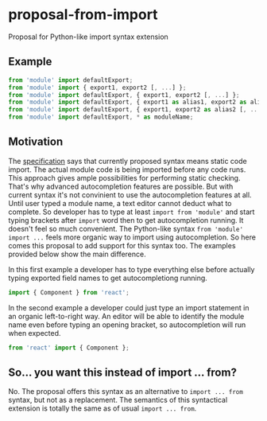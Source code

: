 # proposal-from-import

Proposal for Python-like import syntax extension

## Example

```javascript
from 'module' import defaultExport;
from 'module' import { export1, export2 [, ...] };
from 'module' import defaultExport, { export1, export2 [, ...] };
from 'module' import defaultExport, { export1 as alias1, export2 as alias2 [, ...] };
from 'module' import defaultExport, { export1, export2 as alias2 [, ...] };
from 'module' import defaultExport, * as moduleName;
```

## Motivation

The [specification](https://www.ecma-international.org/ecma-262/6.0/#sec-imports) says that currently proposed syntax means static code import. 
The actual module code is being imported before any code runs. 
This approach gives ample possibilities for performing static checking. That's why advanced autocompletion features are possible.
But with current syntax it's not convinient to use the autocompletion features at all. 
Until user typed a module name, a text editor cannot deduct what to complete.
So developer has to type at least `import from 'module'` and start typing brackets after `import` word then to get autocompletion running. It doesn't feel so much convenient. 
The Python-like syntax `from 'module' import ...` feels more organic way to import using autocompletion. So here comes this proposal to add support for this syntax too. The examples provided below show the main difference.

In this first example a developer has to type everything else before actually typing exported field names to get autocompletiong running.
```javascript
import { Component } from 'react';
```

In the second example a developer could just type an import statement in an organic left-to-right way. An editor will be able to identify the module name even before typing an opening bracket, so autocompletion will run when expected.
```javascript
from 'react' import { Component };
```

## So... you want this instead of import ... from?
No. The proposal offers this syntax as an alternative to `import ... from` syntax, but not as a replacement. The semantics of this syntactical extension is totally the same as of usual `import ... from`.
